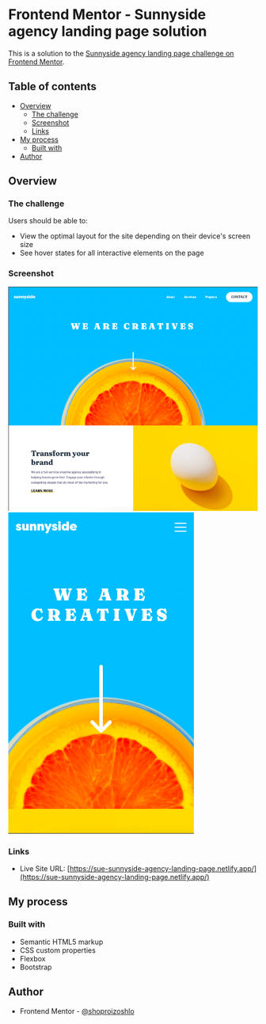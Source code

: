 # Frontend Mentor - Sunnyside agency landing page solution

This is a solution to the [Sunnyside agency landing page challenge on Frontend Mentor](https://www.frontendmentor.io/challenges/sunnyside-agency-landing-page-7yVs3B6ef). 

## Table of contents

- [Overview](#overview)
  - [The challenge](#the-challenge)
  - [Screenshot](#screenshot)
  - [Links](#links)
- [My process](#my-process)
  - [Built with](#built-with)
- [Author](#author)

## Overview

### The challenge

Users should be able to:

- View the optimal layout for the site depending on their device's screen size
- See hover states for all interactive elements on the page

### Screenshot

![](./screenshot-desktop.png)
![](./screenshot-mobile.png)

### Links

- Live Site URL: [https://sue-sunnyside-agency-landing-page.netlify.app/](https://sue-sunnyside-agency-landing-page.netlify.app/)

## My process

### Built with

- Semantic HTML5 markup
- CSS custom properties
- Flexbox
- Bootstrap

## Author

- Frontend Mentor - [@shoproizoshlo](https://www.frontendmentor.io/profile/shoproizoshlo)
